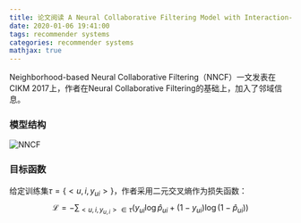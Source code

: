 ```yaml
---
title: 论文阅读 A Neural Collaborative Filtering Model with Interaction-based Neighborhood
date: 2020-01-06 19:41:00
tags: recommender systems
categories: recommender systems
mathjax: true
---
```


Neighborhood-based Neural Collaborative Filtering（NNCF）一文发表在CIKM 2017上，作者在Neural Collaborative Filtering的基础上，加入了邻域信息。

<!--more-->

### 模型结构

![NNCF](/static/images/nncf.png)

### 目标函数

给定训练集$\tau = \{ < u, i, y_{ui}>  \}$，作者采用二元交叉熵作为损失函数：
$$
\mathcal{L} = - \sum_{< u, i, y_{u, i}> \in \tau} \left( y_{ui} \log \hat p_{ui} + (1 - y_{ui}) \log (1 - \hat p_{ui}) \right)
$$



